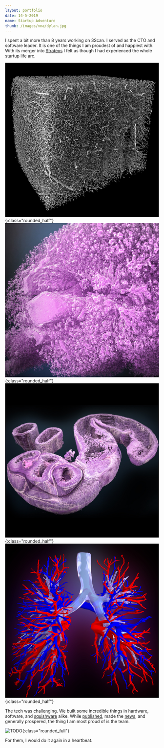 ```yaml
---
layout: portfolio
date: 14-5-2019
name: Startup Adventure
thumb: /images/vna/dylan.jpg
---
```


I spent a bit more than 8 years working on 3Scan. I served as the CTO and software leader.
It is one of the things I am proudest of and
happiest with.  With its merger into [Strateos](https://strateos.com/) I felt as though I had experienced the whole startup life arc.  

![alt text](/images/threescan/vasc_small.jpg "Renders from Dylan"){:class="rounded_half"}
![alt text](/images/threescan/aveo_small.jpg "Renders from Dylan"){:class="rounded_half"}
![alt text](/images/threescan/intestine_small.jpg "Renders from Alex"){:class="rounded_half"}
![alt text](/images/threescan/lungs_small.jpg "Renders from Alex"){:class="rounded_half"}

The tech was challenging.  We built some incredible things in hardware, software, and [squishware](https://trademarks.justia.com/873/56/squishware-87356821.html) alike. While [published](https://scholar.google.com/scholar?hl=en&as_sdt=0%2C5&q=3scan&btnG=),
made the [news](https://news.google.com/search?q=3scan), and generally prospered, 
the thing I am most proud of is the team.  

![TODO](/images/threescan/TODO.jpg "2019 3Scan Team"){:class="rounded_full"}

For them, I would do it again in a heartbeat.
